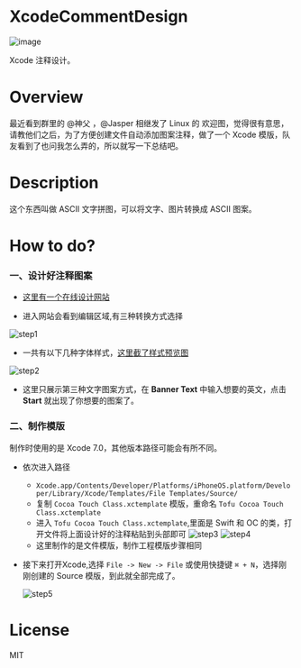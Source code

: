 # XcodeCommentDesign
![image](https://github.com/devtofu/XcodeCommentDesign/blob/master/images/screenshot.jpg?raw=true)

Xcode 注释设计。
# Overview

最近看到群里的 @神父 ，@Jasper 相继发了 Linux 的 欢迎图，觉得很有意思，请教他们之后，为了方便创建文件自动添加图案注释，做了一个 Xcode 模版，队友看到了也问我怎么弄的，所以就写一下总结吧。

# Description
这个东西叫做 ASCII 文字拼图，可以将文字、图片转换成 ASCII 图案。

# How to do?

### 一、设计好注释图案
- [这里有一个在线设计网站](http://www.ascii-art-generator.org/) 

- 进入网站会看到编辑区域,有三种转换方式选择

![step1](https://github.com/devtofu/XcodeCommentDesign/blob/master/images/step1.png?raw=true)


- 一共有以下几种字体样式，[这里截了样式预览图](https://github.com/devtofu/XcodeCommentDesign/tree/master/Preview)

![step2](https://github.com/devtofu/XcodeCommentDesign/blob/master/images/step2.png?raw=true)

- 这里只展示第三种文字图案方式，在 **Banner Text** 中输入想要的英文，点击 **Start** 就出现了你想要的图案了。

### 二、制作模版
制作时使用的是 Xcode 7.0，其他版本路径可能会有所不同。

- 依次进入路径
	- `Xcode.app/Contents/Developer/Platforms/iPhoneOS.platform/Developer/Library/Xcode/Templates/File Templates/Source/`
	- 复制 `Cocoa Touch Class.xctemplate` 模版，重命名 `Tofu Cocoa Touch Class.xctemplate`
	- 进入 `Tofu Cocoa Touch Class.xctemplate`,里面是 Swift 和 OC 的类，打开文件将上面设计好的注释粘贴到头部即可
		![step3](https://github.com/devtofu/XcodeCommentDesign/blob/master/images/step3.png?raw=true)
		![step4](https://github.com/devtofu/XcodeCommentDesign/blob/master/images/step4.png?raw=true)
	- 这里制作的是文件模版，制作工程模版步骤相同

- 接下来打开Xcode,选择 `File -> New -> File` 或使用快捷键 `⌘ + N`，选择刚刚创建的 Source 模版，到此就全部完成了。

	![step5](https://github.com/devtofu/XcodeCommentDesign/blob/master/images/step5.png?raw=true)


# License
MIT